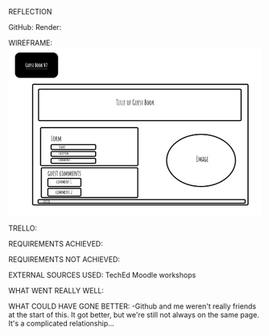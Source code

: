 REFLECTION

GitHub:
Render:

WIREFRAME:
![alt text](image.png)

TRELLO:

REQUIREMENTS ACHIEVED:

REQUIREMENTS NOT ACHIEVED:

EXTERNAL SOURCES USED:
TechEd Moodle workshops

WHAT WENT REALLY WELL:

WHAT COULD HAVE GONE BETTER:
-Github and me weren't really friends at the start of this. It got better, but we're still not always on the same page. It's a complicated relationship...
